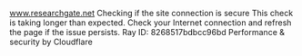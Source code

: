 www.researchgate.net
Checking if the site connection is secure
This check is taking longer than expected. Check your Internet connection and refresh the page if the issue persists.
Ray ID: 8268517bdbcc96bd
Performance & security by Cloudflare